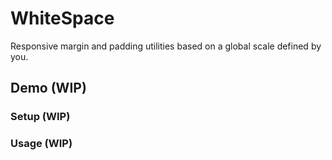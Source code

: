 # WhiteSpace
Responsive margin and padding utilities based on a global scale defined by you.

## Demo (WIP)

### Setup (WIP)

### Usage (WIP)
